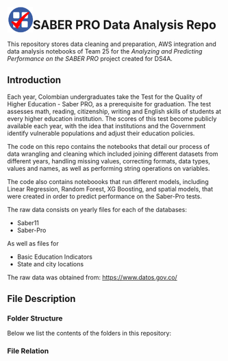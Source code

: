 <a href="url"><img src="assets/logo.png" align="left" height="60" width="60" ></a>

# SABER PRO Data Analysis Repo 

This repository stores data cleaning and preparation, AWS integration and data analysis notebooks of Team 25 for the *Analyzing and Predicting Performance on the SABER PRO* project created for DS4A. 

## Introduction

Each year, Colombian undergraduates take the Test for the Quality of Higher Education - Saber PRO, as a prerequisite for graduation. The test assesses math, reading, citizenship, writing and English skills of students at every higher education institution. The scores of this test become publicly available each year, with the idea that institutions and the Government identify vulnerable populations and adjust their education policies. 

The code on this repo contains the notebooks that detail our process of data wrangling and cleaning which included joining different datasets from different years, handling missing values, correcting formats, data types, values and names, as well as performing string operations on variables.

The code also contains noteboooks that run different models, including Linear Regression, Random Forest, XG Boosting, and spatial models, that were created in order to predict performance on the Saber-Pro tests.

The raw data consists on yearly files for each of the databases:

* Saber11
* Saber-Pro

As well as files for
* Basic Education Indicators
* State and city locations

The raw data was obtained from: https://www.datos.gov.co/

## File Description

### Folder Structure

Below we list the contents of the folders in this repository:



### File Relation




